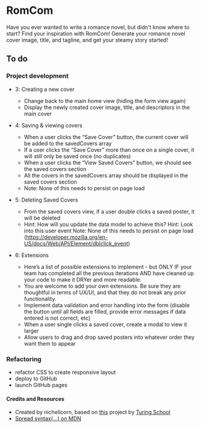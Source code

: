 # RomCom

Have you ever wanted to write a romance novel, but didn't know where to start? Find your inspiration with RomCom! Generate your romance novel cover image, title, and tagline, and get your steamy story started!

## To do

### Project development
* 3: Creating a new cover

  * Change back to the main home view (hiding the form view again)
  * Display the newly created cover image, title, and descriptors in the main cover
* 4: Saving & viewing covers
  * When a user clicks the “Save Cover” button, the current cover will be added to the savedCovers array
  * If a user clicks the “Save Cover” more than once on a single cover, it will still only be saved once (no duplicates)
  * When a user clicks the “View Saved Covers” button, we should see the saved covers section
  * All the covers in the savedCovers array should be displayed in the saved covers section
  * Note: None of this needs to persist on page load
* 5: Deleting Saved Covers
  * From the saved covers view, if a user double clicks a saved poster, it will be deleted
  * Hint: How will you update the data model to achieve this? Hint: Look into this user event Note: None of this needs to persist on page load (https://developer.mozilla.org/en-US/docs/Web/API/Element/dblclick_event)
* 6: Extensions
  * Here’s a list of possible extensions to implement - but ONLY IF your team has completed all the previous iterations AND have cleaned up your code to make it DRYer and more readable.
  * You are welcome to add your own extensions. Be sure they are thoughtful in terms of UX/UI, and that they do not break any prior functionality.
  * Implement data validation and error handling into the form (disable the button until all fields are filled, provide error messages if data entered is not correct, etc)
  * When a user single clicks a saved cover, create a modal to view it larger
  * Allow users to drag and drop saved posters into whatever order they want them to appear

### Refactoring
* refactor CSS to create responsive layout
* deploy to GitHub
* launch GitHub pages

#### Credits and Resources
* Created by nichelicorn, based on [this](https://frontend.turing.edu/projects/module-1/romcom-pair.html) project by [Turing School](https://turing.edu/)
* [Spread syntax(...) on MDN](https://developer.mozilla.org/en-US/docs/Web/JavaScript/Reference/Operators/Spread_syntax)